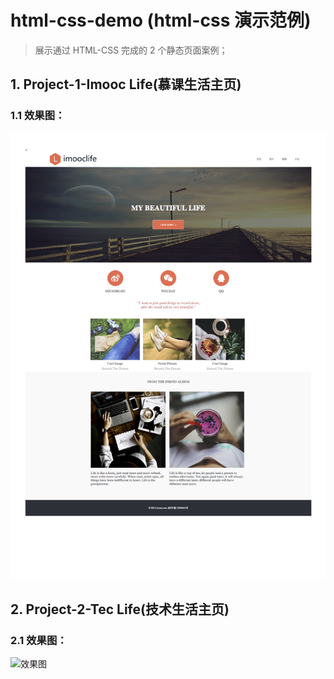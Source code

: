 # html-css-demo (html-css 演示范例)
> 展示通过 HTML-CSS 完成的 2 个静态页面案例；

## 1. Project-1-Imooc Life(慕课生活主页)

### 1.1 效果图：
![效果图](./project-1/Design-Sketch.png)

## 2. Project-2-Tec Life(技术生活主页)

### 2.1 效果图：
![效果图](./project-2/Design-Sketch.png)

